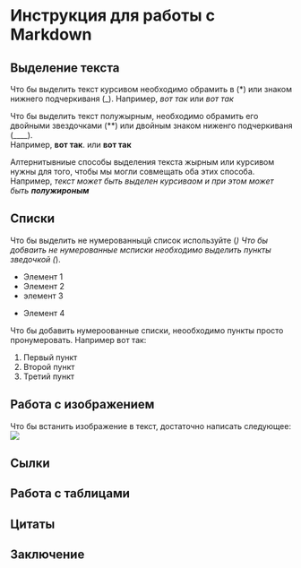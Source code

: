 # Инструкция для работы с Markdown

## Выделение текста

Что бы выделить текст курсивом необходимо обрамить в (*) или знаком нижнего подчеркиваня (_). Например, *вот так* или _вот так_

Что бы выделить текст полужырным, необходимо обрамить его двойными звездочками (**) или двойным знаком ниженго подчеркиваня (____).  
Например, **вот так**. или __вот так__

Алтернитывниые способы выделения текста жырным или курсивом нужны для того, чтобы мы могли совмещать оба этих способа. Например, _текст может быть выделен курсиваом и при этом может быть **полужироным**_


## Списки

Что бы выделить не нумерованныцй список используйте (*)
Что бы добваить не нумерованные мсписки необходимо выделить пункты зведочкой (*).
* Элемент 1
* Элемент 2 
* элемент 3
+ Элемент 4

Что бы добавить нумероованные списки, неообходимо пункты просто пронумеровать.              Например вот так:
1. Первый пункт
2. Второй пункт 
3. Третий пункт

## Работа с изображением

Что бы встанить изображение в текст, достаточно написать следующее:
![](2f0d5a75-28d0-4ab2-bcdf-d944b93e3831.jpg)

## Сылки

## Работа с таблицами

##  Цитаты

## Заключение